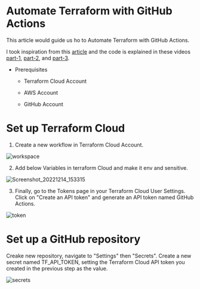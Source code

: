 # Automate Terraform with GitHub Actions

This article would guide us ho to Automate Terraform with GitHub Actions.

I took inspiration from this [article](https://developer.hashicorp.com/terraform/tutorials/automation/github-actions?in=terraform%2Fautomation) and the code is explained in these videos [part-1](https://shorthillstech-my.sharepoint.com/personal/kapil_jain_shorthillstech_com/_layouts/15/onedrive.aspx?ga=1&id=%2Fpersonal%2Fkapil%5Fjain%5Fshorthillstech%5Fcom%2FDocuments%2FTraining%2FDevOps%2FProjects%2FAutomate%20Terraform%20with%20GitHub%20Actions%20%2D%20ShubhamChaurasia%2Emp4&parent=%2Fpersonal%2Fkapil%5Fjain%5Fshorthillstech%5Fcom%2FDocuments%2FTraining%2FDevOps%2FProjects), [part-2](https://shorthillstech-my.sharepoint.com/personal/kapil_jain_shorthillstech_com/_layouts/15/onedrive.aspx?ga=1&id=%2Fpersonal%2Fkapil%5Fjain%5Fshorthillstech%5Fcom%2FDocuments%2FTraining%2FDevOps%2FProjects%2FAutomate%20Terraform%20with%20GitHub%20Actions%28part%20%2D%202%29%20%2D%20ShubhamChaurasia%2Emp4&parent=%2Fpersonal%2Fkapil%5Fjain%5Fshorthillstech%5Fcom%2FDocuments%2FTraining%2FDevOps%2FProjects), and [part-3](https://shorthillstech-my.sharepoint.com/personal/kapil_jain_shorthillstech_com/_layouts/15/onedrive.aspx?ga=1&id=%2Fpersonal%2Fkapil%5Fjain%5Fshorthillstech%5Fcom%2FDocuments%2FTraining%2FDevOps%2FProjects%2FAutomate%20Terraform%20with%20GitHub%20Actions%28part%20%2D%203%29%20%2D%20ShubhamChaurasia%2Emp4&parent=%2Fpersonal%2Fkapil%5Fjain%5Fshorthillstech%5Fcom%2FDocuments%2FTraining%2FDevOps%2FProjects). 

- Prerequisites
  - Terraform Cloud Account

  - AWS Account

  - GitHub Account

# Set up Terraform Cloud

1. Create a new workflow in Terraform Cloud Account.

![workspace](https://user-images.githubusercontent.com/101810595/207565202-fa56527a-2191-42c5-a065-1fe3356de23e.gif)

2. Add below Variables in terraform Cloud and make it env and sensitive.

![Screenshot_20221214_153315](https://user-images.githubusercontent.com/101810595/207566329-d9b01e5e-97ad-46ca-9f6b-147026c40bbe.png)

3. Finally, go to the Tokens page in your Terraform Cloud User Settings. Click on "Create an API token" and generate an API token named GitHub Actions.

![token](https://user-images.githubusercontent.com/101810595/207566240-2388ce12-f310-43ba-b206-6ce9df8d874b.gif)

# Set up a GitHub repository

Creake new repository, navigate to "Settings" then "Secrets". Create a new secret named TF_API_TOKEN, setting the Terraform Cloud API token you created in the previous step as the value.

![secrets](https://user-images.githubusercontent.com/101810595/207567248-5356eb9e-f985-419e-a3fc-89c53e9f589c.gif)













